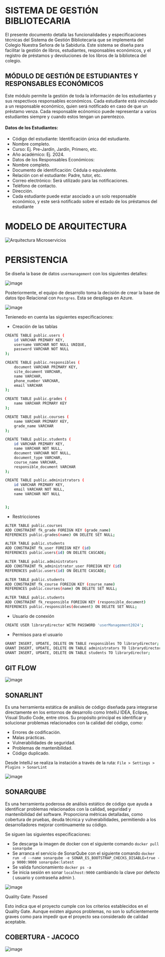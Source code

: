 # SISTEMA DE GESTIÓN BIBLIOTECARIA

El presente documento detalla las funcionalidades y especificaciones técnicas del Sistema de
Gestión Bibliotecaria que se implementa del Colegio Nuestra Señora de la Sabiduría. Este
sistema se diseña para facilitar la gestión de libros, estudiantes, responsables económicos, y
el registro de préstamos y devoluciones de los libros de la biblioteca del colegio.


## MÓDULO DE GESTIÓN DE ESTUDIANTES Y RESPONSABLES ECONÓMICOS

Este módulo permite la gestión de toda la información de los estudiantes y sus respectivos
responsables económicos. Cada estudiante está vinculado a un responsable económico, quien
será notificado en caso de que un préstamo venza. Cada responsable ecónomico puede
representar a varios estudiantes siempre y cuando estos tengan un parentezco.

#### Datos de los Estudiantes:

- Código del estudiante: Identificación única del estudiante.
- Nombre completo.
- Curso: Ej. Pre-Jardín, Jardín, Primero, etc.
- Año académico: Ej. 2024.
- Datos de los Responsables Económicos:
- Nombre completo.
- Documento de identificación: Cédula o equivalente.
- Relación con el estudiante: Padre, tutor, etc.
- Correo electrónico: Será utilizado para las notificaciones.
- Teléfono de contacto.
- Dirección.
- Cada estudiante puede estar asociado a un solo responsable económico, y este será notificado sobre el estado de los préstamos del estudiante


# MODELO DE ARQUITECTURA

![Arquitectura Microservicios](https://github.com/user-attachments/assets/fc2d3a0f-76d9-448d-84cd-f659bd49184b)



# PERSISTENCIA

Se diseña la base de datos `usermanagement` con los siguientes detalles:


![image](https://github.com/user-attachments/assets/74e6a899-d20c-4a92-af16-d1a8dbf52f21)




Posteriormente, el equipo de desarrollo toma la decisión de crear la base de datos tipo Relacional con `Postgres`. 
Esta se despliaga en Azure. 

![image](https://github.com/user-attachments/assets/b896c484-75c9-4492-9485-dbf0f382979a)

Tenienedo en cuenta las siguientes especificaciones:

- Creación de las tablas

```sh
CREATE TABLE public.users (
    id VARCHAR PRIMARY KEY,
    username VARCHAR NOT NULL UNIQUE,
    password VARCHAR NOT NULL
);

CREATE TABLE public.responsibles (
    document VARCHAR PRIMARY KEY,
    site_document VARCHAR,
    name VARCHAR,
    phone_number VARCHAR,
    email VARCHAR
);

CREATE TABLE public.grades (
    name VARCHAR PRIMARY KEY
);

CREATE TABLE public.courses (
    name VARCHAR PRIMARY KEY,
    grade_name VARCHAR
);

CREATE TABLE public.students (
    id VARCHAR PRIMARY KEY,
    name VARCHAR NOT NULL,
    document VARCHAR NOT NULL,
    document_type VARCHAR,
    course_name VARCHAR,
    responsible_document VARCHAR
);

CREATE TABLE public.administrators (
    id VARCHAR PRIMARY KEY,
    email VARCHAR NOT NULL,
    name VARCHAR NOT NULL


);
```

- Restricciones

```sh
ALTER TABLE public.courses
ADD CONSTRAINT fk_grade FOREIGN KEY (grade_name)
REFERENCES public.grades(name) ON DELETE SET NULL;

ALTER TABLE public.students
ADD CONSTRAINT fk_user FOREIGN KEY (id)
REFERENCES public.users(id) ON DELETE CASCADE;

ALTER TABLE public.administrators
ADD CONSTRAINT fk_administrator_user FOREIGN KEY (id)
REFERENCES public.users(id) ON DELETE CASCADE;

ALTER TABLE public.students
ADD CONSTRAINT fk_course FOREIGN KEY (course_name)
REFERENCES public.courses(name) ON DELETE SET NULL;

ALTER TABLE public.students
ADD CONSTRAINT fk_responsible FOREIGN KEY (responsible_document)
REFERENCES public.responsibles(document) ON DELETE SET NULL;
```

- Usuario de conexión

```sh
CREATE USER librarydirector WITH PASSWORD 'userManagement2024';
```

- Permisos para el usuario

```sh
GRANT INSERT, UPDATE, DELETE ON TABLE responsibles TO librarydirector;
GRANT INSERT, UPDATE, DELETE ON TABLE administrators TO librarydirector;
GRANT INSERT, UPDATE, DELETE ON TABLE students TO librarydirector;
```

## GIT FLOW

![image](https://github.com/user-attachments/assets/3d7357e6-4f33-4de2-a604-328218f742f4)


## SONARLINT
Es una herramienta estática de análisis de código diseñada para integrarse directamente en los entornos de desarrollo como IntelliJ IDEA, Eclipse, Visual Studio Code, entre otros. Su propósito principal es identificar y solucionar problemas relacionados con la calidad del código, como:

* Errores de codificación.
* Malas prácticas.
* Vulnerabilidades de seguridad.
* Problemas de mantenibilidad.
* Código duplicado.

Desde IntelliJ se realiza la instación a través de la ruta:
`File > Settings > Plugins > SonarLint` 

![image](https://github.com/user-attachments/assets/ef5020a2-4186-4968-9239-dc63500cd4c2)

## SONARQUBE

Es una herramienta poderosa de análisis estático de código que ayuda a identificar problemas relacionados con la calidad, seguridad y mantenibilidad del software. Proporciona métricas detalladas, como cobertura de pruebas, deuda técnica y vulnerabilidades, permitiendo a los desarrolladores mejorar continuamente su código.

Se siguen las siguientes especificaciones:
- Se descarga la imagen de docker con el siguiente comando ```docker pull sonarqube``` 
- Se arranca el servicio de SonarQube con el siguiente comando ```docker run -d --name sonarqube -e SONAR_ES_BOOTSTRAP_CHECKS_DISABLE=true -p 9000:9000 sonarqube:latest```
- Se valida funcionamiento ```docker ps -a```
- Se inicia sesión en sonar ```localhost:9000``` cambiando la clave por defecto ( usuario y contraseña admin ). 

![image](https://github.com/user-attachments/assets/be1076c5-ce21-4a2c-b444-eb1ec853508c)

Quality Gate: Passed

Esto indica que el proyecto cumple con los criterios establecidos en el Quality Gate. Aunque existen algunos problemas, no son lo suficientemente graves como para impedir que el proyecto sea considerado de calidad aceptable.


## COBERTURA - JACOCO

![image](https://github.com/user-attachments/assets/e37daa07-abd5-471c-8c5b-a7b4e999d5e4)

